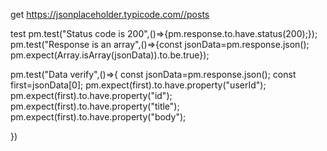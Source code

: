 get 
https://jsonplaceholder.typicode.com//posts

test 
pm.test("Status code is 200",()=>{pm.response.to.have.status(200);});
pm.test("Response is an array",()=>{const jsonData=pm.response.json();
pm.expect(Array.isArray(jsonData)).to.be.true});

pm.test("Data verify",()=>{
    const jsonData=pm.response.json();
    const first=jsonData[0];
    pm.expect(first).to.have.property("userId");
     pm.expect(first).to.have.property("id");
     pm.expect(first).to.have.property("title");
     pm.expect(first).to.have.property("body");
   

})
